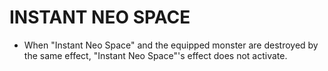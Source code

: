 
# INSTANT NEO SPACE

*   When "Instant Neo Space" and the equipped monster are destroyed by the same effect, "Instant Neo Space"'s effect does not activate.

  